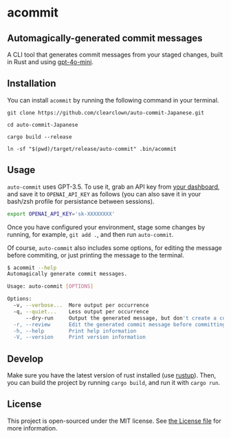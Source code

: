 # acommit

## Automagically-generated commit messages

A CLI tool that generates commit messages from your staged changes, built in Rust and using [gpt-4o-mini](https://platform.openai.com/overview).

## Installation

You can install `acommit` by running the following command in your terminal.

```
git clone https://github.com/clearclown/auto-commit-Japanese.git

cd auto-commit-Japanese

cargo build --release

ln -sf "$(pwd)/target/release/auto-commit" .bin/acommit
```

## Usage

`auto-commit` uses GPT-3.5. To use it, grab an API key from [your dashboard](https://beta.openai.com/), and save it to `OPENAI_API_KEY` as follows (you can also save it in your bash/zsh profile for persistance between sessions).

```bash
export OPENAI_API_KEY='sk-XXXXXXXX'
```

Once you have configured your environment, stage some changes by running, for example, `git add .`, and then run `auto-commit`.

Of course, `auto-commit` also includes some options, for editing the message before commiting, or just printing the message to the terminal.

```sh
$ acommit --help
Automagically generate commit messages.

Usage: auto-commit [OPTIONS]

Options:
  -v, --verbose...  More output per occurrence
  -q, --quiet...    Less output per occurrence
      --dry-run     Output the generated message, but don't create a commit.
  -r, --review      Edit the generated commit message before committing.
  -h, --help        Print help information
  -V, --version     Print version information
```

## Develop

Make sure you have the latest version of rust installed (use [rustup](https://rustup.rs/)). Then, you can build the project by running `cargo build`, and run it with `cargo run`.

## License

This project is open-sourced under the MIT license. See [the License file](LICENSE) for more information.
